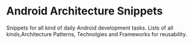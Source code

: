 # Android Architecture Snippets
Snippets for all kind of daily Android development tasks. Lists of all kinds,Architecture Patterns, Technolgies and Frameworks for reusability.
